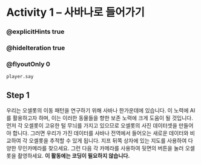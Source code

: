 # Activity 1 – 사바나로 들어가기
### @explicitHints true
### @hideIteration true 
### @flyoutOnly 0
```
player.say
```
## Step 1
우리는 오셀롯의 이동 패턴을 연구하기 위해 사바나 한가운데에 있습니다. 
이 노력에 AI를 활용하고자 하며, 이는 이러한 동물들을 향한 보존 노력에 크게 도움이 될 것입니다. 
먼저 각 오셀롯이 고유한 털 무늬를 가지고 있으므로 오셀롯의 사진 데이터셋을 만들어야 합니다. 그러면 우리가 가진 데이터를 
사바나 전역에서 들어오는 새로운 데이터와 비교하여 각 오셀롯을 추적할 수 있게 됩니다. 
지프 뒤쪽 상자에 있는 지도를 사용하여 다양한 무인카메라를 찾으세요. 그런 다음 각 카메라를 사용하여 
뒷면의 버튼을 눌러 오셀롯을 촬영하세요. **이 활동에는 코딩이 필요하지 않습니다.**